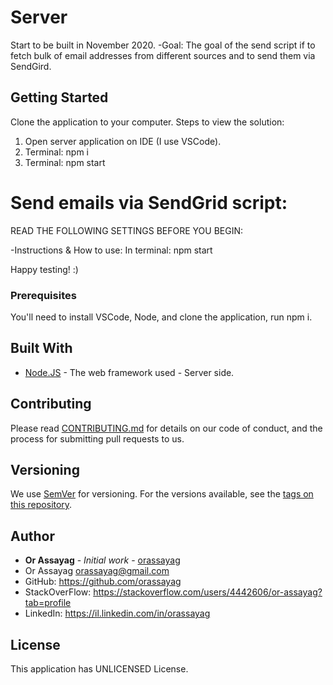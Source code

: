 # Server

Start to be built in November 2020.
-Goal:
The goal of the send script if to fetch bulk of email
addresses from different sources and to send them via SendGird.

## Getting Started

Clone the application to your computer.
Steps to view the solution:
1. Open server application on IDE (I use VSCode).
2. Terminal: npm i
3. Terminal: npm start

Send emails via SendGrid script:
================================
READ THE FOLLOWING SETTINGS BEFORE YOU BEGIN:

-Instructions & How to use:
In terminal: npm start

Happy testing! :)

### Prerequisites

You'll need to install VSCode, Node, and clone the application, run npm i.

## Built With

* [Node.JS](https://nodejs.org/en/) - The web framework used - Server side.

## Contributing

Please read [CONTRIBUTING.md](https://gist.github.com/PurpleBooth/b24679402957c63ec426) for details on our code of conduct, and the process for submitting pull requests to us.

## Versioning

We use [SemVer](http://semver.org/) for versioning. For the versions available, see the [tags on this repository](https://github.com/your/project/tags).

## Author

* **Or Assayag** - *Initial work* - [orassayag](https://github.com/orassayag)
* Or Assayag <orassayag@gmail.com>
* GitHub: https://github.com/orassayag
* StackOverFlow: https://stackoverflow.com/users/4442606/or-assayag?tab=profile
* LinkedIn: https://il.linkedin.com/in/orassayag

## License

This application has UNLICENSED License.